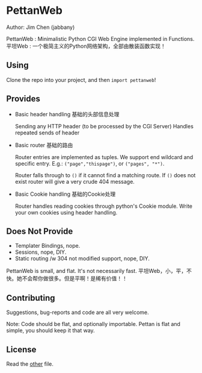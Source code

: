PettanWeb
=========
Author: Jim Chen (jabbany)

PettanWeb : Minimalistic Python CGI Web Engine implemented in Functions. 
平坦Web : 一个极简主义的Python网络架构，全部由散装函数实现！

Using
--------
Clone the repo into your project, and then `import pettanweb`!

Provides
--------

- Basic header handling 基础的头部信息处理
  
  Sending any HTTP header (to be processed by the CGI Server)
  Handles repeated sends of header
  
- Basic router 基础的路由

  Router entries are implemented as tuples. We support end wildcard and specific
  entry. E.g.: `("page","thispage")`, or `("pages", "*")`.
  
  Router falls through to `()` if it cannot find a matching route. If `()` does not
  exist router will give a very crude 404 message.
  
- Basic Cookie handling 基础的Cookie处理

  Router handles reading cookies through python's Cookie module. Write your own
  cookies using header handling.

Does Not Provide
------
- Templater Bindings, nope.
- Sessions, nope, DIY.
- Static routing /w 304 not modified support, nope, DIY.

PettanWeb is small, and flat. It's not necessarily fast.
平坦Web，小，平，不快。她不会帮你做很多。但是平啊！是稀有价值！！

Contributing
------
Suggestions, bug-reports and code are all very welcome. 

Note: Code should be flat, and optionally importable. Pettan is flat and simple, 
you should keep it that way.

License
------
Read the [other](LICENSE) file.
